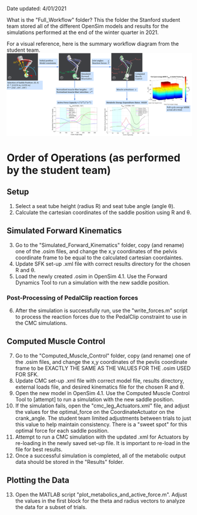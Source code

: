 Date updated: 4/01/2021

What is the "Full_Workflow" folder?
This the folder the Stanford student team stored all of the different OpenSim models and results for the simulations performed at the end of the winter quarter in 2021.

For a visual reference, here is the summary workflow diagram from the student team.
![Summary Workflow Diagram](../Documents/Summary_Flowchart.png)

# Order of Operations (as performed by the student team)
## Setup
1. Select a seat tube height (radius R) and seat tube angle (angle θ).
2. Calculate the cartesian coordinates of the saddle position using R and θ.

## Simulated Forward Kinematics
3. Go to the "Simulated_Forward_Kinematics" folder, copy (and rename) one of the .osim files, and change the x,y coordinates of the pelvis coordinate frame to be equal to the calculated cartesian coordaintes.
4. Update SFK set-up .xml file with correct results directory for the chosen R and θ.
5. Load the newly created .osim in OpenSim 4.1. Use the Forward Dynamics Tool to run a simulation with the new saddle position.

### Post-Processing of PedalClip reaction forces
6. After the simulation is successfully run, use the "write_forces.m" script to process the reaction forces due to the PedalClip constraint to use in the CMC simulations.

## Computed Muscle Control
7. Go to the "Computed_Muscle_Control" folder, copy (and rename) one of the .osim files, and change the x,y coordinates of the pevlis coordinate frame to be EXACTLY THE SAME AS THE VALUES FOR THE .osim USED FOR SFK.
8. Update CMC set-up .xml file with correct model file, results directory, external loads file, and desired kinematics file for the chosen R and θ.
9. Open the new model in OpenSim 4.1. Use the Computed Muscle Control Tool to [attempt] to run a simulation with the new saddle position.
10. If the simulation fails, open the "cmc_leg_Actuators.xml" file, and adjust the values for the optimal_force on the CoordinateActuator on the crank_angle. The student team limited adjustments between trials to just this value to help maintain consistency. There is a "sweet spot" for this optimal force for each saddle position.
11. Attempt to run a CMC simulation with the updated .xml for Actuators by re-loading in the newly saved set-up file. It is important to re-load in the file for best results.
12. Once a successful simulation is completed, all of the metabolic output data should be stored in the "Results" folder.

## Plotting the Data
13. Open the MATLAB script "plot_metabolics_and_active_force.m". Adjust the values in the first block for the theta and radius vectors to analyze the data for a subset of trials.